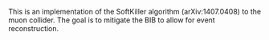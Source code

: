 This is an implementation of the SoftKiller algorithm (arXiv:1407.0408) to the
muon collider. The goal is to mitigate the BIB to allow for event reconstruction.
